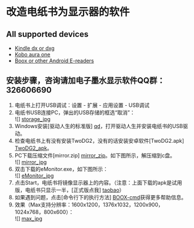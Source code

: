 # 改造电纸书为显示器的软件 #
## All supported devices ##
- [Kindle dx or dxg]
- [Kobo aura one]
- [Boox or other Android E-readers]
## 安装步骤，咨询请加电子墨水显示软件QQ群：326606690 ##
1. 电纸书上打开USB调试：设置 - 扩展 - 应用设置 - USB调试
2. 电纸书USB连接PC，弹出的USB存储的框选“取消”：  
![] [storage_jpg]
3. Windows安装[驱动人生的标准版] [qd]，打开驱动人生并安装电纸书的USB驱动。
4. 检查电纸书上有没有安装TwoDG2，没有的话安装安卓软件[TwoDG2.apk] [TwoDG2_apk]。
5. PC下载压缩文件[mirror.zip] [mirror_zip]。如下图所示，解压缩到c盘。  
![] [mirror_jpg]
6. 双击下载的eMonitor.exe，如下图所示：  
![] [eMonitor_jpg]
7. 点击Start，电纸书将镜像显示器上的内容。（注意：上面下载的apk是试用版，电纸书只显示一半，[正式版点我] [taobao]）  
8. 如果遇到问题，点击[命令行下的执行方法] [BOOX-cmd]获得更多帮助信息。
9. 效果（Max支持分辨率：1600x1200，1376x1032，1200x900，1024x768，800x600）：  
![] [max_jpg]

[Kindle dx or dxg]: https://github.com/nahtethan/dxg-display/blob/master/DXG.md
[Kobo aura one]: https://github.com/nahtethan/dxg-display/blob/master/e-reader/KOBOen.md
[Boox or other Android E-readers]: https://github.com/nahtethan/dxg-display/blob/master/BOOXen.md

[BOOX-cmd]:	https://github.com/nahtethan/dxg-display/blob/master/e-reader/BOOX-cmd.md

[max_jpg]:		https://github.com/nahtethan/dxg-display/blob/master/99-pictures/max.jpg
[mirror_jpg]:	https://github.com/nahtethan/dxg-display/blob/master/99-pictures/mirror.jpg
[storage_jpg]:	https://github.com/nahtethan/dxg-display/blob/master/99-pictures/storage.jpg
[eMonitor_jpg]:	https://github.com/nahtethan/dxg-display/blob/master/99-pictures/eMonitor.jpg
[mirror_zip]:	https://raw.githubusercontent.com/nahtethan/dxg-display/master/00-binary/mirror.zip
[TwoDG2_apk]:	https://raw.githubusercontent.com/nahtethan/dxg-display/master/00-binary/TwoDG2.apk

[qd]:		http://qd.160.com/
[taobao]:	https://item.taobao.com/item.htm?id=520024244524
